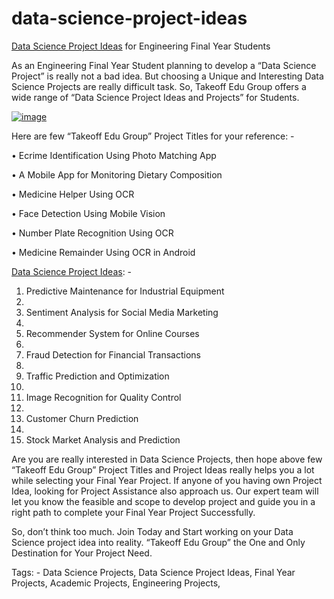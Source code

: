 # data-science-project-ideas

[Data Science Project Ideas](https://takeoffprojects.com/data-science-project-ideas) for Engineering Final Year Students

As an Engineering Final Year Student planning to develop a “Data Science Project” is really not a bad idea. But choosing a Unique and Interesting Data Science Projects are really difficult task. So, Takeoff Edu Group offers a wide range of “Data Science Project Ideas and Projects” for Students.

[![image](https://github.com/takeoff-projects-final-year/data-science-project-ideas/assets/122364815/bf2918e8-ea7d-456a-821f-1177c3c9fe11)](https://takeoffprojects.com/data-science-project-ideas)

Here are few “Takeoff Edu Group” Project Titles for your reference: -

•	Ecrime Identification Using Photo Matching App

•	A Mobile App for Monitoring Dietary Composition

•	Medicine Helper Using OCR

•	Face Detection Using Mobile Vision

•	Number Plate Recognition Using OCR

•	Medicine Remainder Using OCR in Android

[Data Science Project Ideas](https://takeoffprojects.com/data-science-project-ideas): -

1.	Predictive Maintenance for Industrial Equipment
2.	
3.	Sentiment Analysis for Social Media Marketing
4.	
5.	Recommender System for Online Courses
6.	
7.	Fraud Detection for Financial Transactions
8.	
9.	Traffic Prediction and Optimization
10.	
11.	Image Recognition for Quality Control
12.	
13.	Customer Churn Prediction
14.	
15.	Stock Market Analysis and Prediction

Are you are really interested in Data Science Projects, then hope above few “Takeoff Edu Group” Project Titles and Project Ideas really helps you a lot while selecting your Final Year Project. If anyone of you having own Project Idea, looking for Project Assistance also approach us. Our expert team will let you know the feasible and scope to develop project and guide you in a right path to complete your Final Year Project Successfully.

So, don’t think too much. Join Today and Start working on your Data Science project idea into reality. “Takeoff Edu Group” the One and Only Destination for Your Project Need.

Tags: - 
Data Science Projects, Data Science Project Ideas, Final Year Projects, Academic Projects, Engineering Projects,


